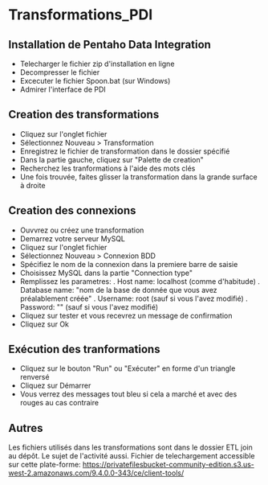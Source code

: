 # Transformations_PDI
## Installation de Pentaho Data Integration
- Telecharger le fichier zip d'installation en ligne
- Decompresser le fichier
- Excecuter le fichier Spoon.bat (sur Windows)
- Admirer l'interface de PDI

## Creation des transformations
- Cliquez sur l'onglet fichier
- Sélectionnez Nouveau > Transformation
- Enregistrez le fichier de transformation dans le dossier spécifié
- Dans la partie gauche, cliquez sur "Palette de creation"
- Recherchez les tranformations à l'aide des mots clés
- Une fois trouvée, faites glisser la transformation dans la grande surface à droite

## Creation des connexions
- Ouvvrez ou créez une transformation
- Demarrez votre serveur MySQL
- Cliquez sur l'onglet fichier
- Sélectionnez Nouveau > Connexion BDD
- Spécifiez le nom de la connexion dans la premiere barre de saisie
- Choisissez MySQL dans la partie "Connection type"
- Remplissez les parametres:
      . Host name: localhost (comme d'habitude)
      . Database name: "nom de la base de donnée que vous avez préalablement créée"
      . Username: root (sauf si vous l'avez modifié)
      . Password: "" (sauf si vous l'avez modifié)
- Cliquez sur tester et vous recevrez un message de confirmation
- Cliquez sur Ok

## Exécution des tranformations
- Cliquez sur le bouton "Run" ou "Exécuter" en forme d'un triangle renversé
- Cliquez sur Démarrer
- Vous verrez des messages tout bleu si cela a marché et avec des rouges au cas contraire


## Autres
Les fichiers utilisés dans les transformations sont dans le dossier ETL join au dépôt. Le sujet de l'activité aussi.
Fichier de telechargement accessible sur cette plate-forme: https://privatefilesbucket-community-edition.s3.us-west-2.amazonaws.com/9.4.0.0-343/ce/client-tools/
